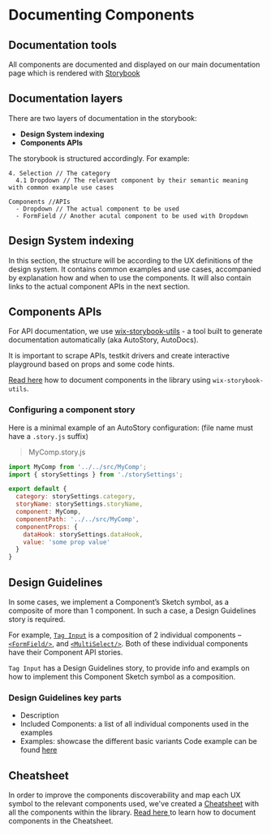 # Documenting Components

## Documentation tools
All components are documented and displayed on our main documentation page which is rendered with [Storybook](https://storybook.js.org)

## Documentation layers
There are two layers of documentation in the storybook:
- **Design System indexing**
- **Components APIs**

The storybook is structured accordingly. For example:

```
4. Selection // The category
  4.1 Dropdown // The relevant component by their semantic meaning with common example use cases

Components //APIs
  - Dropdown // The actual component to be used
  - FormField // Another acutal component to be used with Dropdown
```

## Design System indexing
In this section, the structure will be according to the UX definitions of the design system.
It contains common examples and use cases, accompanied by explanation how and when to use the components. It will also contain links to the actual component APIs in the next section.

## Components APIs
For API documentation, we use [wix-storybook-utils](https://github.com/wix/wix-ui/tree/master/packages/wix-storybook-utils) - a tool built to generate documentation automatically (aka AutoStory, AutoDocs).

It is important to scrape APIs, testkit drivers and create interactive playground based on props and some code hints.

[Read here](https://github.com/wix/wix-ui/blob/master/packages/wix-storybook-utils/docs/usage.md) how to document components in the library using `wix-storybook-utils`.

### Configuring a component story

Here is a minimal example of an AutoStory configuration:
(file name must have a `.story.js` suffix)
> MyComp.story.js

```js
import MyComp from '../../src/MyComp';
import { storySettings } from './storySettings';

export default {
  category: storySettings.category,
  storyName: storySettings.storyName,
  component: MyComp,
  componentPath: '../../src/MyComp',
  componentProps: {
    dataHook: storySettings.dataHook,
    value: 'some prop value'
  }
}
```

## Design Guidelines
In some cases, we implement a Component’s Sketch symbol, as a composite of more than 1 component. 
In such a case, a Design Guidelines story is required.

For example, [`Tag Input`](https://wix-style-react.now.sh/?path=/story/design-guidelines-inputs--3-12-tag-input) is a composition of 2 individual components – [`<FormField/>`](https://wix-style-react.now.sh/?path=/story/components-api-components--formfield), and [`<MultiSelect/>`](https://wix-style-react.now.sh/?path=/story/components-api-components--multiselect).
Both of these individual components have their Component API stories.

`Tag Input` has a Design Guidelines story, to provide info and exampls on how to implement this Component Sketch symbol as a composition.

### Design Guidelines key parts
 - Description
 - Included Components: a list of all individual components used in the examples
 - Examples: showcase the different basic variants
Code example can be found [here](https://github.com/wix/wix-style-react/blob/master/stories/MultiSelect/index.story.js)

## Cheatsheet

In order to improve the components discoverability and map each UX symbol to the relevant components used, we've created a [Cheatsheet](https://wix-style-react.now.sh/?path=/story/introduction-cheatsheet--components-cheatsheet) with all the components within the library.
[Read here ](./CHEATSHEET_GUIDLINES.md) to learn how to document components in the Cheatsheet.
